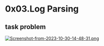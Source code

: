 # 0x03.Log Parsing

## task problem
[![Screenshot-from-2023-10-30-14-48-31.png](https://i.postimg.cc/9MBDctVX/Screenshot-from-2023-10-30-14-48-31.png)](https://postimg.cc/hzfDrmfN)
